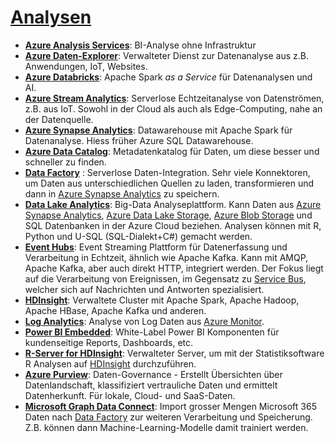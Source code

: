 # [Analysen]

* **[Azure Analysis Services]**: BI-Analyse ohne Infrastruktur
* **[Azure Daten-Explorer]**: Verwalteter Dienst zur Datenanalyse aus z.B.
    Anwendungen, IoT, Websites.
* **[Azure Databricks]**: Apache Spark _as a Service_ für Datenanalysen und AI.
* **[Azure Stream Analytics]**: Serverlose Echtzeitanalyse von Datenströmen,
    z.B. aus IoT. Sowohl in der Cloud als auch als Edge-Computing, nahe an
    der Datenquelle.
* **[Azure Synapse Analytics]**: Datawarehouse mit Apache
    Spark für Datenanalyse. Hiess früher Azure SQL Datawarehouse.
* **[Azure Data Catalog]**: Metadatenkatalog für Daten, um diese besser und
    schneller zu finden.
* **[Data Factory]** : Serverlose Daten-Integration. Sehr
    viele Konnektoren, um Daten aus unterschiedlichen Quellen zu laden,
    transformieren und dann in [Azure Synapse Analytics](./analysis.md) zu
    speichern.
* **[Data Lake Analytics]**: Big-Data Analyseplattform. Kann Daten aus [Azure
    Synapse Analytics](./analysis.md), [Azure Data Lake
    Storage](./storage.md), [Azure Blob Storage](./storage.md) und SQL
    Datenbanken in der Azure Cloud beziehen. Analysen können mit R, Python
    und U-SQL (SQL-Dialekt+C#) gemacht werden.
* **[Event Hubs]**: Event Streaming Plattform für
    Datenerfassung und Verarbeitung in Echtzeit, ähnlich wie Apache Kafka.
    Kann mit AMQP, Apache Kafka, aber auch direkt HTTP, integriert werden.
    Der Fokus liegt auf die Verarbeitung von Ereignissen, im Gegensatz zu
    [Service Bus](/integration.md), welcher sich auf Nachrichten
    und Antworten spezialisiert.
* **[HDInsight]**: Verwaltete Cluster mit Apache Spark,
    Apache Hadoop, Apache HBase, Apache Kafka und anderen.
* **[Log Analytics]**: Analyse von Log Daten aus
    [Azure Monitor](/management-tools.md).
* **[Power BI Embedded]**: White-Label Power BI Komponenten für kundenseitige
    Reports, Dashboards, etc.
* **[R-Server for HDInsight]**: Verwalteter Server, um mit der
    Statistiksoftware R Analysen auf [HDInsight](./analysis.md) durchzuführen.
* **[Azure Purview]**: Daten-Governance - Erstellt Übersichten über
    Datenlandschaft, klassifiziert vertrauliche Daten und ermittelt
    Datenherkunft. Für lokale, Cloud- und SaaS-Daten.
* **[Microsoft Graph Data Connect]**: Import grosser Mengen Microsoft 365 Daten
    nach [Data Factory](./analysis.md) zur weiteren Verarbeitung und Speicherung.
    Z.B. können dann Machine-Learning-Modelle damit trainiert werden.

[Analysen]: https://azure.microsoft.com/de-de/services/#analytics
[Azure Analysis Services]: https://azure.microsoft.com/de-de/services/analysis-services/
[Azure Daten-Explorer]: https://azure.microsoft.com/de-de/services/data-explorer/
[Azure Databricks]: https://azure.microsoft.com/de-de/services/databricks/
[Azure Stream Analytics]: https://azure.microsoft.com/de-de/services/stream-analytics/
[Azure Synapse Analytics]: https://azure.microsoft.com/de-de/services/synapse-analytics/
[Azure Data Catalog]: https://azure.microsoft.com/de-de/services/data-catalog/
[Data Factory]: https://azure.microsoft.com/de-de/services/data-factory/
[Data Lake Analytics]: https://azure.microsoft.com/de-de/services/data-lake-analytics/
[Event Hubs]: https://azure.microsoft.com/de-de/services/event-hubs/
[HDInsight]: https://azure.microsoft.com/de-de/services/hdinsight
[Log Analytics]: https://docs.microsoft.com/azure/azure-monitor/logs/log-analytics-overview
[Power BI Embedded]: https://azure.microsoft.com/de-de/services/power-bi-embedded
[R-Server for HDInsight]: https://azure.microsoft.com/de-de/services/hdinsight/r-server/
[Azure Purview]: https://azure.microsoft.com/de-de/services/purview/
[Microsoft Graph Data Connect]: https://azure.microsoft.com/de-de/services/graph-data-connect/
